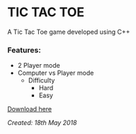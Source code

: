 # TIC TAC TOE
A Tic Tac Toe game developed using C++ 

### Features:
- 2 Player mode
- Computer vs Player mode
    - Difficulty
        - Hard
        - Easy
 
[Download here](https://github.com/mak626/tictactoe/releases/download/v1.0/Tic.Tac.Toe.exe)

*Created: 18th May 2018*
